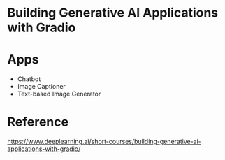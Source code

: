# Building Generative AI Applications with Gradio

# Apps
- Chatbot
- Image Captioner
- Text-based Image Generator

# Reference
https://www.deeplearning.ai/short-courses/building-generative-ai-applications-with-gradio/
